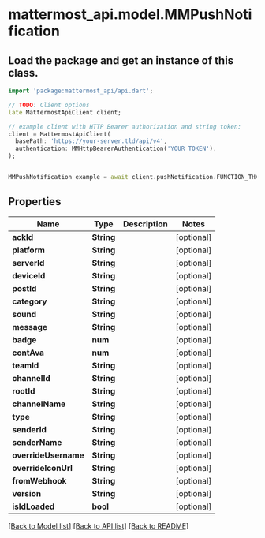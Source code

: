 # mattermost_api.model.MMPushNotification

## Load the package and get an instance of this class.
```dart
import 'package:mattermost_api/api.dart';

// TODO: Client options
late MattermostApiClient client;

// example client with HTTP Bearer authorization and string token:
client = MattermostApiClient(
  basePath: 'https://your-server.tld/api/v4',
  authentication: MMHttpBearerAuthentication('YOUR TOKEN'),
);


MMPushNotification example = await client.pushNotification.FUNCTION_THAT_RETURNS_THIS_CLASS();

```

## Properties
Name | Type | Description | Notes
------------ | ------------- | ------------- | -------------
**ackId** | **String** |  | [optional] 
**platform** | **String** |  | [optional] 
**serverId** | **String** |  | [optional] 
**deviceId** | **String** |  | [optional] 
**postId** | **String** |  | [optional] 
**category** | **String** |  | [optional] 
**sound** | **String** |  | [optional] 
**message** | **String** |  | [optional] 
**badge** | **num** |  | [optional] 
**contAva** | **num** |  | [optional] 
**teamId** | **String** |  | [optional] 
**channelId** | **String** |  | [optional] 
**rootId** | **String** |  | [optional] 
**channelName** | **String** |  | [optional] 
**type** | **String** |  | [optional] 
**senderId** | **String** |  | [optional] 
**senderName** | **String** |  | [optional] 
**overrideUsername** | **String** |  | [optional] 
**overrideIconUrl** | **String** |  | [optional] 
**fromWebhook** | **String** |  | [optional] 
**version** | **String** |  | [optional] 
**isIdLoaded** | **bool** |  | [optional] 

[[Back to Model list]](../GENERATED_README.md#documentation-for-models) [[Back to API list]](../GENERATED_README.md#documentation-for-api-endpoints) [[Back to README]](../GENERATED_README.md)


